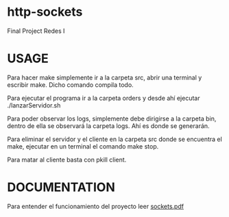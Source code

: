 # http-sockets
Final Project Redes I

# USAGE
Para hacer make simplemente ir a la carpeta src, abrir una terminal y escribir make. 
Dicho comando compila todo. 

Para ejecutar el programa ir a la carpeta orders y desde ahí ejecutar ./lanzarServidor.sh

Para poder observar los logs, simplemente debe dirigirse a la carpeta bin, dentro de ella se observará la carpeta logs. Ahí es donde se generarán.

Para eliminar el servidor y el cliente en la carpeta src donde se encuentra el make, ejecutar en un terminal el comando make stop.

Para matar al cliente basta con pkill client.

# DOCUMENTATION

Para entender el funcionamiento del proyecto leer [sockets.pdf](sockets.pdf)
